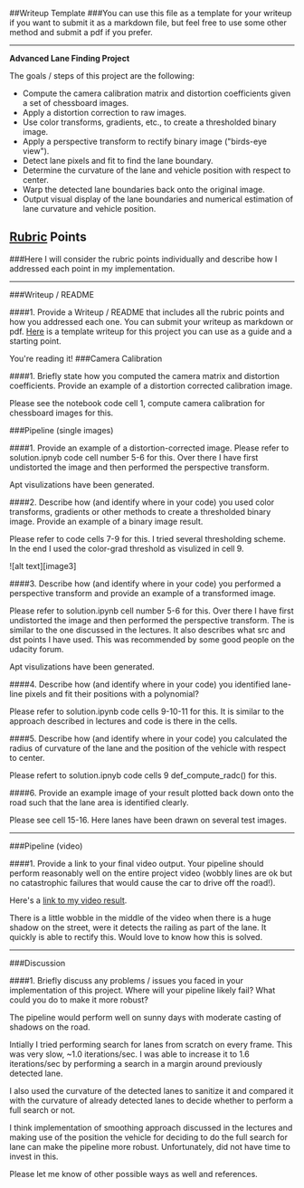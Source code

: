 ##Writeup Template
###You can use this file as a template for your writeup if you want to submit it as a markdown file, but feel free to use some other method and submit a pdf if you prefer.

---

**Advanced Lane Finding Project**

The goals / steps of this project are the following:

* Compute the camera calibration matrix and distortion coefficients given a set of chessboard images.
* Apply a distortion correction to raw images.
* Use color transforms, gradients, etc., to create a thresholded binary image.
* Apply a perspective transform to rectify binary image ("birds-eye view").
* Detect lane pixels and fit to find the lane boundary.
* Determine the curvature of the lane and vehicle position with respect to center.
* Warp the detected lane boundaries back onto the original image.
* Output visual display of the lane boundaries and numerical estimation of lane curvature and vehicle position.

[//]: # (Image References)

[image4]: ./examples/warped_straight_lines.jpg "Warp Example"
[image5]: ./examples/color_fit_lines.jpg "Fit Visual"
[image6]: ./examples/example_output.jpg "Output"
[video1]: ./project_video_soln.mp4 "Video"

## [Rubric](https://review.udacity.com/#!/rubrics/571/view) Points
###Here I will consider the rubric points individually and describe how I addressed each point in my implementation.  

---
###Writeup / README

####1. Provide a Writeup / README that includes all the rubric points and how you addressed each one.  You can submit your writeup as markdown or pdf.  [Here](https://github.com/udacity/CarND-Advanced-Lane-Lines/blob/master/writeup_template.md) is a template writeup for this project you can use as a guide and a starting point.  

You're reading it!
###Camera Calibration

####1. Briefly state how you computed the camera matrix and distortion coefficients. Provide an example of a distortion corrected calibration image.

Please see the notebook code cell 1, compute camera calibration for chessboard images for this.

###Pipeline (single images)

####1. Provide an example of a distortion-corrected image.
Please refer to solution.ipnyb code cell number 5-6 for this. Over there I have first undistorted the image and then performed the perspective transform.

Apt visulizations have been generated.


####2. Describe how (and identify where in your code) you used color transforms, gradients or other methods to create a thresholded binary image.  Provide an example of a binary image result.

Please refer to code cells 7-9 for this. I tried several thresholding scheme. In the end I used the color-grad threshold as visulized in cell 9.

![alt text][image3]

####3. Describe how (and identify where in your code) you performed a perspective transform and provide an example of a transformed image.

Please refer to solution.ipynb cell number 5-6 for this. Over there I have first undistorted the image and then performed the perspective transform.
The is similar to the one discussed in the lectures. It also describes what src and dst points I have used. This was recommended by some good people on the udacity forum.

Apt visulizations have been generated.


####4. Describe how (and identify where in your code) you identified lane-line pixels and fit their positions with a polynomial?

Please refer to solution.ipynb code cells 9-10-11 for this. It is similar to the approach described in lectures and code is there in the cells.


####5. Describe how (and identify where in your code) you calculated the radius of curvature of the lane and the position of the vehicle with respect to center.

Please refert to solution.ipnyb code cells 9 def_compute_radc() for this.


####6. Provide an example image of your result plotted back down onto the road such that the lane area is identified clearly.

Please see cell 15-16. Here lanes have been drawn on several test images.

---

###Pipeline (video)

####1. Provide a link to your final video output.  Your pipeline should perform reasonably well on the entire project video (wobbly lines are ok but no catastrophic failures that would cause the car to drive off the road!).

Here's a [link to my video result](./project_video_soln_final.mp4).

There is a little wobble in the middle of the video when there is a huge shadow on the street, were it detects the railing as part of the lane.
It quickly is able to rectify this. Would love to know how this is solved.

---

###Discussion

####1. Briefly discuss any problems / issues you faced in your implementation of this project.  Where will your pipeline likely fail?  What could you do to make it more robust?

The pipeline would perform well on sunny days with moderate casting of shadows on the road.

Intially I tried performing search for lanes from scratch on every frame. This was very slow, ~1.0 iterations/sec. I was able to increase it to 1.6 iterations/sec by performing
a search in a margin around previously detected lane.

I also used the curvature of the detected lanes to sanitize it and compared it with the curvature of already detected lanes to decide whether to perform a full search or not.

I think implementation of smoothing approach discussed in the lectures and making use of the position the vehicle for deciding to do the full search for lane can make the pipeline
more robust. Unfortunately, did not have time to invest in this.

Please let me know of other possible ways as well and references.
